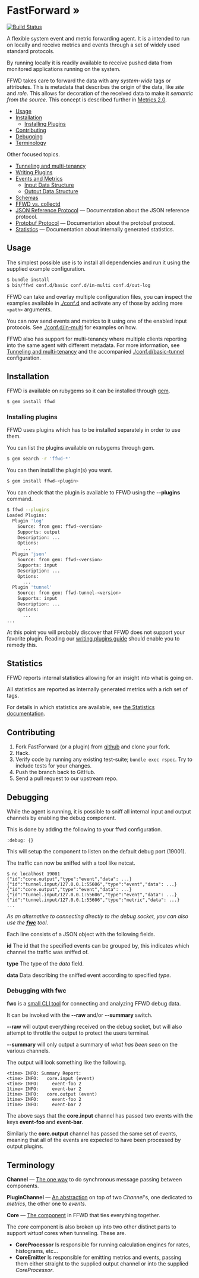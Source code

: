 # FastForward &#187;

[![Build Status](https://travis-ci.org/spotify/ffwd.svg?branch=master)](https://travis-ci.org/spotify/ffwd)

A flexible system event and metric forwarding agent.
It is a intended to run on locally and receive metrics and events through a set
of widely used standard protocols.

By running locally it is readily available to receive pushed data from
monitored applications running on the system.

FFWD takes care to forward the data with any _system-wide_ tags or attributes.
This is metadata that describes the origin of the data, like _site_ and
_role_. This allows for decoration of the received data to make it
_semantic from the source_.
This concept is described further in [Metrics 2.0](http://metrics20.org).

* [Usage](#usage)
* [Installation](#installation)
  * [Installing Plugins](#installing-plugins)
* [Contributing](#contributing)
* [Debugging](#debugging)
* [Terminology](#terminology)

Other focused topics.
* [Tunneling and multi-tenancy](docs/tunneling-and-multi-tenancy.md)
* [Writing Plugins](docs/writing-plugins.md)
* [Events and Metrics](docs/events-and-metrics.md)
  * [Input Data Structure](docs/events-and-metrics.md#input-data-structure)
  * [Output Data Structure](docs/events-and-metrics.md#output-data-structure)
* [Schemas](docs/schemas.md)
* [FFWD vs. collectd](docs/vs-collectd.md)
* [JSON Reference Protocol](docs/json-protocol.md)
  &mdash; Documentation about the JSON reference protocol.
* [Protobuf Protocol](docs/protobuf-protocol.md)
  &mdash; Documentation about the protobuf protocol.
* [Statistics](docs/statistics.md) &mdash; Documentation about internally
  generated statistics.

## Usage

The simplest possible use is to install all dependencies and run it using the
supplied example configuration.

```bash
$ bundle install
$ bin/ffwd conf.d/basic conf.d/in-multi conf.d/out-log
```

FFWD can take and overlay multiple configuration files, you can inspect the
examples available in [./conf.d](/conf.d) and activate any of those by adding
more `<path>` arguments.

You can now send events and metrics to it using one of the enabled input
protocols.
See [./conf.d/in-multi](/conf.d/in-multi) for examples on how.

FFWD also has support for multi-tenancy where multiple clients reporting into the
same agent with different metadata.
For more information, see
[Tunneling and multi-tenancy](docs/tunneling-and-multi-tenancy.md) and the
accompanied [./conf.d/basic-tunnel](/conf.d/basic-tunnel) configuration.

## Installation

FFWD is available on rubygems so it can be installed through
[gem](https://rubygems.org).

```bash
$ gem install ffwd
```

### Installing plugins

FFWD uses plugins which has to be installed separately in order to use them.

You can list the plugins available on rubygems through gem.

```bash
$ gem search -r 'ffwd-*'
```

You can then install the plugin(s) you want.

```bash
$ gem install ffwd-<plugin>
```

You can check that the plugin is available to FFWD using the **--plugins**
command.

```bash
$ ffwd --plugins
Loaded Plugins:
  Plugin 'log'
    Source: from gem: ffwd-<version>
    Supports: output
    Description: ...
    Options:
      ...
  Plugin 'json'
    Source: from gem: ffwd-<version>
    Supports: input
    Description: ...
    Options:
      ...
  Plugin 'tunnel'
    Source: from gem: ffwd-tunnel-<version>
    Supports: input
    Description: ...
    Options:
      ...
...
```

At this point you will probably discover that FFWD does not support your
favorite plugin.
Reading our [writing plugins guide](docs/writing-plugins.md) should enable you
to remedy this.

## Statistics

FFWD reports internal statistics allowing for an insight into what is going on.

All statistics are reported as internally generated metrics with a rich set of
tags.

For details in which statistics are available, see [the Statistics
documentation](docs/statistics.md).

## Contributing

1. Fork FastForward (or a plugin) from
   [github](https://github.com/spotify/ffwd) and clone your fork.
2. Hack.
3. Verify code by running any existing test-suite; ```bundle exec rspec```.
   Try to include tests for your changes.
4. Push the branch back to GitHub.
5. Send a pull request to our upstream repo.

## Debugging

While the agent is running, it is possible to sniff all internal input and
output channels by enabling the debug component.

This is done by adding the following to your ffwd configuration.

```
:debug: {}
```

This will setup the component to listen on the default debug port (19001).

The traffic can now be sniffed with a tool like netcat.

```
$ nc localhost 19001
{"id":"core.output","type":"event","data": ...}
{"id":"tunnel.input/127.0.0.1:55606","type":"event","data": ...}
{"id":"core.output","type":"event","data": ...}
{"id":"tunnel.input/127.0.0.1:55606","type":"event","data": ...}
{"id":"tunnel.input/127.0.0.1:55606","type":"metric","data": ...}
...
```

*As an alternative to connecting directly to the debug socket, you can also use
the [**fwc**](#debugging-with-fwc) tool*.

Each line consists of a JSON object with the following fields.

**id** The id that the specified events can be grouped by, this indicates
which channel the traffic was sniffed of.

**type** The type of the *data* field.

**data** Data describing the sniffed event according to specified *type*.

### Debugging with fwc

**fwc** is a [small CLI tool](lib/fwc.rb) for connecting and analyzing FFWD
debug data.

It can be invoked with the **--raw** and/or **--summary** switch.

**--raw** will output everything received on the debug socket, but will also
attempt to throttle the output to protect the users terminal.

**--summary** will only output a summary of *what has been seen* on the various
channels.

The output will look something like the following.

```
<time> INFO: Summary Report:
<time> INFO:   core.input (event)
<time> INFO:     event-foo 2
1time> INFO:     event-bar 2
1time> INFO:   core.output (event)
1time> INFO:     event-foo 2
1time> INFO:     event-bar 2
```

The above says that the **core.input** channel has passed two events with the
keys **event-foo** and **event-bar**.

Similarly the **core.output** channel has passed the same set of events,
meaning that all of the events are expected to have been processed by output
plugins.

## Terminology

**Channel** &mdash; [The one way](lib/ffwd/channel.rb) to do synchronous
message passing between components.

**PluginChannel** &mdash; [An abstraction](lib/ffwd/plugin_channel.rb) on
top of two *Channel*'s, one dedicated to *metrics*, the other one to *events*.

**Core** &mdash; [The component](lib/ffwd/core.rb) in FFWD that ties
everything together.

The *core* component is also broken up into two other distinct parts to support
*virtual* cores when tunneling. These are.

* **CoreProcessor** Is responsible for running calculation engines for rates,
  histograms, etc...
* **CoreEmitter** Is responsible for emitting metrics and events, passing them
  either straight to the supplied output channel or into the supplied
  *CoreProcessor*.
